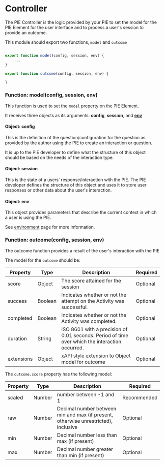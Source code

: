 # Controller

The PIE Controller is the logic provided by your PIE to set the model for the PIE Element for the user interface and to process a user's session to provide an outcome. 

This module should export two functions, `model` and `outcome`


```javascript

export function model(config, session, env) {
    ...
}

export function outcome(config, session, env) {

}
```

### Function: model(config, session, env)

This function is used to set the `model` property on the PIE Element. 

It receives three objects as its arguments: **config**, **session**, and **[env](environment.md)**

#### Object: config

This is the definition of the question/configuration for the question as provided by the author using the PIE to create an interaction or question.

It is up to the PIE developer to define what the structure of this object should be based on the needs of the interaction type.



#### Object: session

This is the state of a users' response/interaction with the PIE. The PIE developer defines the structure of this object and uses it to store user responses or other data about the user's interaction.

#### Object: env

This object provides parameters that describe the current context in which a user is using the PIE.

See [environment](environment.md) page for more information.



### Function: outcome(config, session, env)

The outcome function provides a result of the user's interaction with the PIE

The model for the `outcome` should be:


| Property   | Type    | Description                                                          | Required |
|------------|---------|----------------------------------------------------------------------|----------|
| score      | Object  | The score attained for the session                                   | Optional |
| success    | Boolean | Indicates whether or not the attempt on the Activity was successful. | Optional |
| completed  | Boolean | Indicates whether or not the Activity was completed.                 | Optional |
| duration   | String  | ISO 8601 with a precision of 0.01 seconds. Period of time over which the interaction occurred.               | Optional |
| extensions | Object  | <draft> xAPI style extension to Object model for outcome             | Optional |


The `outcome.score` property has the following model:


| Property | Type   | Description                                                                        | Required    |
|----------|--------|------------------------------------------------------------------------------------|-------------|
| scaled   | Number | number between -1 and 1                                                            | Recommended |
| raw      | Number | Decimal number between min and max (if present, otherwise unrestricted), inclusive | Optional    |
| min      | Number | Decimal number less than max (if present)                                          | Optional    |
| max      | Number | Decimal number greater than min (if present)                                       | Optional    |